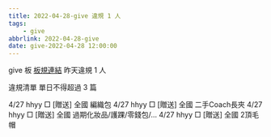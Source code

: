 ```yaml
---
title: 2022-04-28-give 違規 1 人
tags:
    - give
abbrlink: 2022-04-28-give
date: give-2022-04-28 12:00:00
---
```

give 板 [板規連結](https://www.ptt.cc/bbs/give/M.1612495900.A.C32.html)
昨天違規 1 人
<!-- more -->

違規清單
單日不得超過 3 篇

4/27 hhyy □ [贈送] 全國 編織包
4/27 hhyy □ [贈送] 全國 二手Coach長夾
4/27 hhyy □ [贈送] 全國 過期化妝品/護踝/零錢包/…
4/27 hhyy □ [贈送] 全國 2頂毛帽